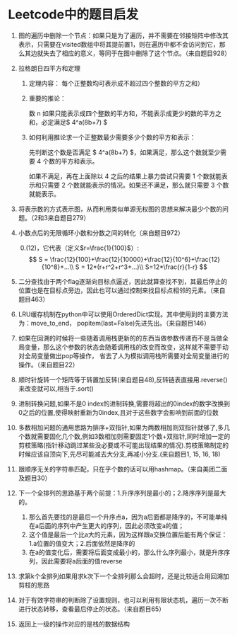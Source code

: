# Leetcode中的题目启发

1. 图的遍历中删除一个节点：如果只是为了遍历，并不需要在邻接矩阵中修改其表示，只需要在visited数组中将其提前置1，则在遍历中都不会访问到它，那么其边就失去了相应的意义，等同于在图中删除了这个节点。（来自题目928）

2. 拉格朗日四平方和定理

    1. 定理内容：
        每个正整数均可表示成不超过四个整数的平方之和）

    2. 重要的推论：

        数 n 如果只能表示成四个整数的平方和，不能表示成更少的数的平方之和，必定满足$ 4^a(8b+7) $

    3. 如何利用推论求一个正整数最少需要多少个数的平方和表示：

        先判断这个数是否满足 $ 4^a(8b+7) $，如果满足，那么这个数就至少需要 4 个数的平方和表示。
    
        如果不满足，再在上面除以 4 之后的结果上暴力尝试只需要 1 个数就能表示和只需要 2 个数就能表示的情况。如果还不满足，那么就只需要 3 个数就能表示。
    
3. 将表示数的方式表示图，从而利用类似单源无权图的思想来解决最少个数的问题。（2和3来自题目279）

4. 小数点后的无限循环小数和分数之间的转化（来自题目972）

    ​    0.(12)，它代表（定义$r=\frac{1}{100}$）:
    $$
    S = \frac{12}{100}+\frac{12}{10000}+\frac{12}{10^6}+\frac{12}{10^8}+...\\
    S = 12*(r+r^2+r^3+...)\\
    S=12*\frac{r}{1-r}
    $$
    
5. 二分查找由于两个flag逐渐向目标点逼近，因此就算查找不到，其最后停止的位置也是在目标点旁边，因此也可以通过控制来找目标点相邻的元素。（来自题目463）

6. LRU缓存机制在python中可以使用OrderedDict实现。其中使用到的主要方法为：move_to_end， popitem(last=False)先进先出。（来自题目146）

7. 如果在回溯的时候将一些随着调用栈更新的的东西当做参数传递而不是当做全局变量，那么这个参数的状态会随着调用栈的改变而改变，这样就不需要手动对全局变量做出pop等操作， 省去了人为模拟调用栈所需要对全局变量进行的操作。（来自题目22）

8. 顺时针旋转一个矩阵等于转置加反转(来自题目48),反转链表直接用.reverse()来改变就可以,相当于.sort()

9. 进制转换问题,如果不是0 index的进制转换,需要将超出的0index的数字改换到0之后的位置,使得映射重新为0index,且对于这些数字会影响到前面的位数

10. 多数相加问题的通用思路为排序+双指针,如果为两数相加则双指针就够了,多几个数就需要固化几个数,例如3数相加则需要固定1个数+双指针,同时增加一定的剪枝策略(指针移动跳过某些没必要或不可能出现结果的情况).剪枝策略制定的时候应该自顶向下,先尽可能减去大分支,再减小分支.(来自题目1, 15, 16, 18)

11. 跟顺序无关的字符串匹配，只在乎个数的话可以用hashmap。（来自美团二面及题目30）

12. 下一个全排列的思路基于两个前提：1.升序序列是最小的；2.降序序列是最大的。

     1. 那么首先要找的是最后一个升序点a，因为a后面都是降序的，不可能单纯在a后面的序列中产生更大的序列，因此必须改变a的值；
     2. 这个值是最后一个比a大的元素，因为这样跟a交换位置后能有两个保证：1.a位置的值变大；2.后面依然是降序的
     3. 在a的值变化后，需要将后面变成最小的，那么什么序列最小，就是升序序列，因此需要将a后面的值reverse

13. 求第k个全排列如果用求k次下一个全排列那么会超时，还是比较适合用回溯加剪枝的思路
14. 对于有效字符串的判断除了设置规则，也可以利用有限状态机，遍历一次不断进行状态转移，查看最后停止的状态。（来自题目65）
15. 返回上一级的操作对应的是栈的数据结构